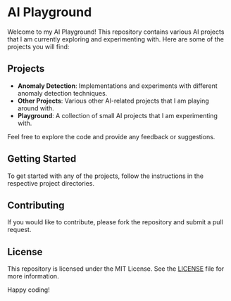 # AI Playground

Welcome to my AI Playground! This repository contains various AI projects that I am currently exploring and experimenting with. Here are some of the projects you will find:

## Projects

- **Anomaly Detection**: Implementations and experiments with different anomaly detection techniques.
- **Other Projects**: Various other AI-related projects that I am playing around with.
- **Playground**: A collection of small AI projects that I am experimenting with.

Feel free to explore the code and provide any feedback or suggestions.

## Getting Started

To get started with any of the projects, follow the instructions in the respective project directories.

## Contributing

If you would like to contribute, please fork the repository and submit a pull request.

## License

This repository is licensed under the MIT License. See the [LICENSE](LICENSE) file for more information.

Happy coding!